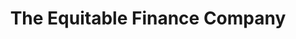 ---
title: "The Equitable Finance Company"
url: /hillsboro/the-equitable-finance-company/
shop: Leiher
---